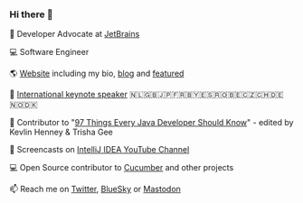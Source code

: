 ### Hi there 👋

🥑 Developer Advocate at [JetBrains](https://github.com/JetBrains)

💻 Software Engineer

🌎 [Website](https://maritvandijk.com/) including my bio, [blog](https://maritvandijk.com/blog/) and [featured](https://maritvandijk.com/featured/)

🎤 [International keynote speaker](https://maritvandijk.com/events/) :netherlands::uk::jp::fr::belarus::es::romania::belgium::czech_republic::switzerland::de::norway::denmark:

📕 Contributor to "[97 Things Every Java Developer Should Know](https://www.oreilly.com/library/view/97-things-every/9781491952689/)" - edited by Kevlin Henney & Trisha Gee

🎥 Screencasts on [IntelliJ IDEA YouTube Channel](https://www.youtube.com/c/intellijidea)

💻 Open Source contributor to [Cucumber](https://github.com/cucumber) and other projects

📫 Reach me on [Twitter](https://twitter.com/MaritvanDijk77), [BlueSky](https://bsky.app/profile/maritvandijk.bsky.social) or [Mastodon](https://mastodon.social/@maritvandijk)
